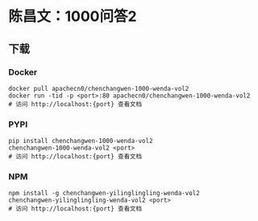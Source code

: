 # 陈昌文：1000问答2

## 下载

### Docker

```
docker pull apachecn0/chenchangwen-1000-wenda-vol2
docker run -tid -p <port>:80 apachecn0/chenchangwen-1000-wenda-vol2
# 访问 http://localhost:{port} 查看文档
```

### PYPI

```
pip install chenchangwen-1000-wenda-vol2
chenchangwen-1000-wenda-vol2 <port>
# 访问 http://localhost:{port} 查看文档
```

### NPM

```
npm install -g chenchangwen-yilinglingling-wenda-vol2
chenchangwen-yilinglingling-wenda-vol2 <port>
# 访问 http://localhost:{port} 查看文档
```